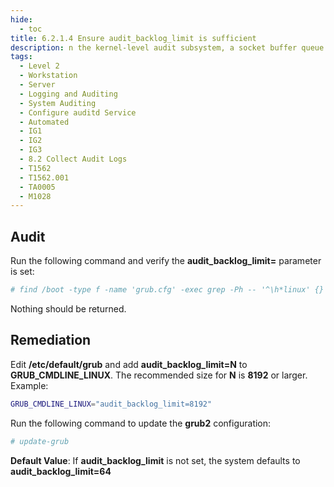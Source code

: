 ```yaml
---
hide:
  - toc
title: 6.2.1.4 Ensure audit_backlog_limit is sufficient
description: n the kernel-level audit subsystem, a socket buffer queue is used to hold audit events. Whenever a new audit event is received, it is logged and prepared to be added to this queue.
tags:
  - Level 2
  - Workstation
  - Server
  - Logging and Auditing
  - System Auditing
  - Configure auditd Service
  - Automated
  - IG1
  - IG2
  - IG3
  - 8.2 Collect Audit Logs
  - T1562
  - T1562.001
  - TA0005
  - M1028
---
```


## Audit
Run the following command and verify the **audit_backlog_limit=** parameter is set:
```bash
# find /boot -type f -name 'grub.cfg' -exec grep -Ph -- '^\h*linux' {} + | grep -Pv 'audit_backlog_limit=\d+\b'
```
Nothing should be returned.

## Remediation
Edit **/etc/default/grub** and add **audit_backlog_limit=N** to **GRUB_CMDLINE_LINUX**. The recommended size for **N** is **8192** or larger.
Example:
```bash
GRUB_CMDLINE_LINUX="audit_backlog_limit=8192"
```

Run the following command to update the **grub2** configuration:
```bash
# update-grub
```

**Default Value**:
If **audit_backlog_limit** is not set, the system defaults to **audit_backlog_limit=64**
